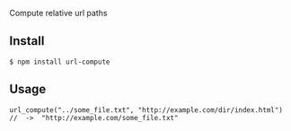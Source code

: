 Compute relative url paths


## Install

```
$ npm install url-compute
```


## Usage

```
url_compute("../some_file.txt", "http://example.com/dir/index.html")
//  ->  "http://example.com/some_file.txt"
```
